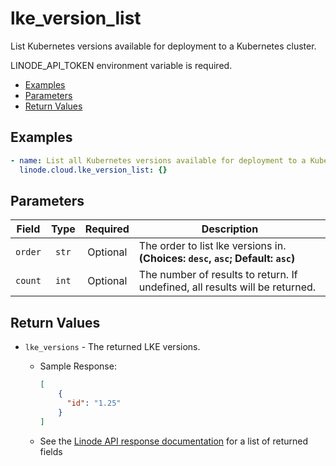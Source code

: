 # lke_version_list

List Kubernetes versions available for deployment to a Kubernetes cluster.

LINODE_API_TOKEN environment variable is required.

- [Examples](#examples)
- [Parameters](#parameters)
- [Return Values](#return-values)

## Examples

```yaml
- name: List all Kubernetes versions available for deployment to a Kubernetes cluster
  linode.cloud.lke_version_list: {}
```


## Parameters

| Field     | Type | Required | Description                                                                  |
|-----------|------|----------|------------------------------------------------------------------------------|
| `order` | <center>`str`</center> | <center>Optional</center> | The order to list lke versions in.  **(Choices: `desc`, `asc`; Default: `asc`)** |
| `count` | <center>`int`</center> | <center>Optional</center> | The number of results to return. If undefined, all results will be returned.   |

## Return Values

- `lke_versions` - The returned LKE versions.

    - Sample Response:
        ```json
        [
            {
              "id": "1.25"
            }
        ]
        ```
    - See the [Linode API response documentation](https://www.linode.com/docs/api/linode-kubernetes-engine-lke/#kubernetes-versions-list__response-samples) for a list of returned fields


